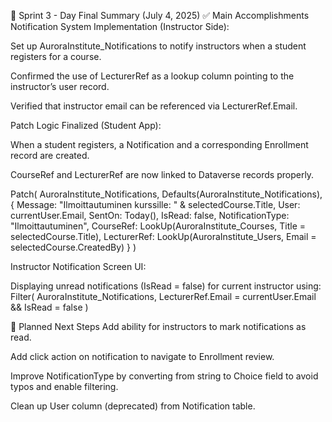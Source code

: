 📘 Sprint 3 - Day Final Summary (July 4, 2025)
✅ Main Accomplishments
Notification System Implementation (Instructor Side):

Set up AuroraInstitute_Notifications to notify instructors when a student registers for a course.

Confirmed the use of LecturerRef as a lookup column pointing to the instructor’s user record.

Verified that instructor email can be referenced via LecturerRef.Email.

Patch Logic Finalized (Student App):

When a student registers, a Notification and a corresponding Enrollment record are created.

CourseRef and LecturerRef are now linked to Dataverse records properly.

Patch(
    AuroraInstitute_Notifications,
    Defaults(AuroraInstitute_Notifications),
    {
        Message: "Ilmoittautuminen kurssille: " & selectedCourse.Title,
        User: currentUser.Email,
        SentOn: Today(),
        IsRead: false,
        NotificationType: "Ilmoittautuminen",
        CourseRef: LookUp(AuroraInstitute_Courses, Title = selectedCourse.Title),
        LecturerRef: LookUp(AuroraInstitute_Users, Email = selectedCourse.CreatedBy)
    }
)

Instructor Notification Screen UI:

Displaying unread notifications (IsRead = false) for current instructor using:
Filter(
    AuroraInstitute_Notifications,
    LecturerRef.Email = currentUser.Email && IsRead = false
)

🔄 Planned Next Steps
Add ability for instructors to mark notifications as read.

Add click action on notification to navigate to Enrollment review.

Improve NotificationType by converting from string to Choice field to avoid typos and enable filtering.

Clean up User column (deprecated) from Notification table.